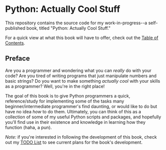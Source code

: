 # Python: Actually Cool Stuff 
This repository contains the source code for my work-in-progress--a
self-published book, titled "Python: Actually Cool Stuff."

For a quick view at what this book will have to offer, check out the [Table of
Contents](https://github.com/zach-king/CoolPython/blob/master/book/table-of-contents.md). 

## Preface
Are you a programmer and wondering what you can *really* do with your code? Are you tired of writing programs that just manipulate numbers and basic strings? Do you want to make something *actually cool* with your skills as a programmer? Well, you're in the right place! 

The goal of this book is to give Python programmers a quick, reference/study for implementing some of the tasks many beginner/intermediate programmer's find daunting, or would like to do but have no idea *how* to do them. Ultimately, you can think of this as a collection of some of my useful Python scripts and packages, and hopefully you'll find use in their existence and knowledge in learning how they function (haha, a pun). 

*Note:* if you're interested in following the development of this book, check out my [TODO
List](https://github.com/zach-king/CoolPython/blob/master/TODO.md) to see
current plans for the book's development. 
